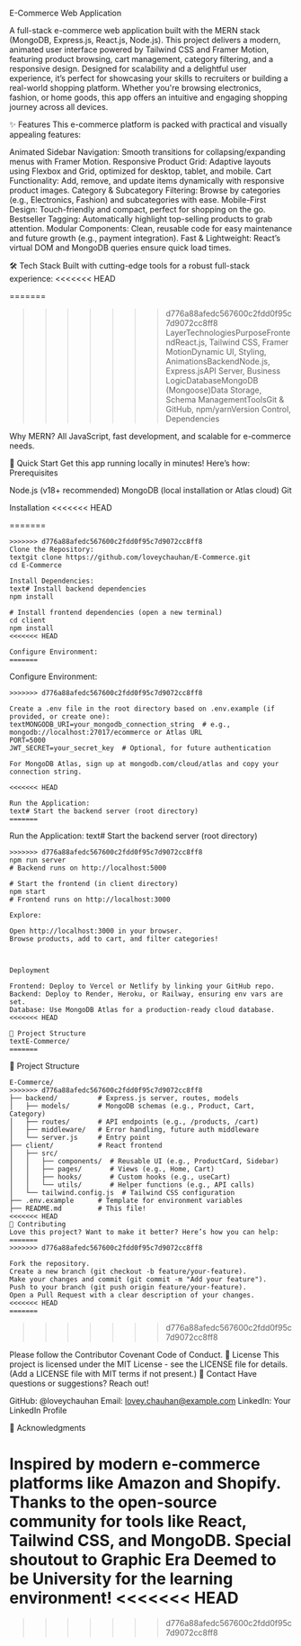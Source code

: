 E-Commerce Web Application
 
A full-stack e-commerce web application built with the MERN stack (MongoDB, Express.js, React.js, Node.js). This project delivers a modern, animated user interface powered by Tailwind CSS and Framer Motion, featuring product browsing, cart management, category filtering, and a responsive design. Designed for scalability and a delightful user experience, it’s perfect for showcasing your skills to recruiters or building a real-world shopping platform.
Whether you're browsing electronics, fashion, or home goods, this app offers an intuitive and engaging shopping journey across all devices.

✨ Features
This e-commerce platform is packed with practical and visually appealing features:

Animated Sidebar Navigation: Smooth transitions for collapsing/expanding menus with Framer Motion.
Responsive Product Grid: Adaptive layouts using Flexbox and Grid, optimized for desktop, tablet, and mobile.
Cart Functionality: Add, remove, and update items dynamically with responsive product images.
Category & Subcategory Filtering: Browse by categories (e.g., Electronics, Fashion) and subcategories with ease.
Mobile-First Design: Touch-friendly and compact, perfect for shopping on the go.
Bestseller Tagging: Automatically highlight top-selling products to grab attention.
Modular Components: Clean, reusable code for easy maintenance and future growth (e.g., payment integration).
Fast & Lightweight: React’s virtual DOM and MongoDB queries ensure quick load times.

🛠 Tech Stack
Built with cutting-edge tools for a robust full-stack experience:
<<<<<<< HEAD






























=======
>>>>>>> d776a88afedc567600c2fdd0f95c7d9072cc8ff8
LayerTechnologiesPurposeFrontendReact.js, Tailwind CSS, Framer MotionDynamic UI, Styling, AnimationsBackendNode.js, Express.jsAPI Server, Business LogicDatabaseMongoDB (Mongoose)Data Storage, Schema ManagementToolsGit & GitHub, npm/yarnVersion Control, Dependencies

Why MERN? All JavaScript, fast development, and scalable for e-commerce needs.

🚀 Quick Start
Get this app running locally in minutes! Here’s how:
Prerequisites

Node.js (v18+ recommended)
MongoDB (local installation or Atlas cloud)
Git

Installation
<<<<<<< HEAD

=======
```
>>>>>>> d776a88afedc567600c2fdd0f95c7d9072cc8ff8
Clone the Repository:
textgit clone https://github.com/loveychauhan/E-Commerce.git
cd E-Commerce

Install Dependencies:
text# Install backend dependencies
npm install

# Install frontend dependencies (open a new terminal)
cd client
npm install
<<<<<<< HEAD

Configure Environment:
=======
```
Configure Environment:
```
>>>>>>> d776a88afedc567600c2fdd0f95c7d9072cc8ff8

Create a .env file in the root directory based on .env.example (if provided, or create one):
textMONGODB_URI=your_mongodb_connection_string  # e.g., mongodb://localhost:27017/ecommerce or Atlas URL
PORT=5000
JWT_SECRET=your_secret_key  # Optional, for future authentication

For MongoDB Atlas, sign up at mongodb.com/cloud/atlas and copy your connection string.

<<<<<<< HEAD

Run the Application:
text# Start the backend server (root directory)
=======
```
Run the Application:
text# Start the backend server (root directory)
```
>>>>>>> d776a88afedc567600c2fdd0f95c7d9072cc8ff8
npm run server
# Backend runs on http://localhost:5000

# Start the frontend (in client directory)
npm start
# Frontend runs on http://localhost:3000

Explore:

Open http://localhost:3000 in your browser.
Browse products, add to cart, and filter categories!



Deployment

Frontend: Deploy to Vercel or Netlify by linking your GitHub repo.
Backend: Deploy to Render, Heroku, or Railway, ensuring env vars are set.
Database: Use MongoDB Atlas for a production-ready cloud database.
<<<<<<< HEAD

📁 Project Structure
textE-Commerce/
=======
```

📁 Project Structure
```
E-Commerce/
>>>>>>> d776a88afedc567600c2fdd0f95c7d9072cc8ff8
├── backend/          # Express.js server, routes, models
│   ├── models/       # MongoDB schemas (e.g., Product, Cart, Category)
│   ├── routes/       # API endpoints (e.g., /products, /cart)
│   ├── middleware/   # Error handling, future auth middleware
│   └── server.js     # Entry point
├── client/           # React frontend
│   ├── src/
│   │   ├── components/  # Reusable UI (e.g., ProductCard, Sidebar)
│   │   ├── pages/       # Views (e.g., Home, Cart)
│   │   ├── hooks/       # Custom hooks (e.g., useCart)
│   │   └── utils/       # Helper functions (e.g., API calls)
│   └── tailwind.config.js  # Tailwind CSS configuration
├── .env.example      # Template for environment variables
├── README.md         # This file!
<<<<<<< HEAD
🤝 Contributing
Love this project? Want to make it better? Here’s how you can help:
=======
>>>>>>> d776a88afedc567600c2fdd0f95c7d9072cc8ff8

Fork the repository.
Create a new branch (git checkout -b feature/your-feature).
Make your changes and commit (git commit -m "Add your feature").
Push to your branch (git push origin feature/your-feature).
Open a Pull Request with a clear description of your changes.
<<<<<<< HEAD
=======
```
>>>>>>> d776a88afedc567600c2fdd0f95c7d9072cc8ff8

Please follow the Contributor Covenant Code of Conduct.
📜 License
This project is licensed under the MIT License - see the LICENSE file for details. (Add a LICENSE file with MIT terms if not present.)
📧 Contact
Have questions or suggestions? Reach out!

GitHub: @loveychauhan
Email: lovey.chauhan@example.com 
LinkedIn: Your LinkedIn Profile 

🙏 Acknowledgments

Inspired by modern e-commerce platforms like Amazon and Shopify.
Thanks to the open-source community for tools like React, Tailwind CSS, and MongoDB.
Special shoutout to Graphic Era Deemed to be University for the learning environment!
<<<<<<< HEAD
=======

>>>>>>> d776a88afedc567600c2fdd0f95c7d9072cc8ff8

